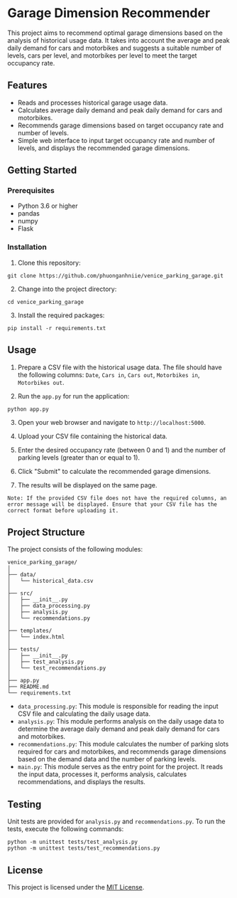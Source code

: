 # Garage Dimension Recommender
This project aims to recommend optimal garage dimensions based on the analysis of historical usage data. It takes into account the average and peak daily demand for cars and motorbikes and suggests a suitable number of levels, cars per level, and motorbikes per level to meet the target occupancy rate.

## Features
- Reads and processes historical garage usage data.
- Calculates average daily demand and peak daily demand for cars and motorbikes.
- Recommends garage dimensions based on target occupancy rate and number of levels.
- Simple web interface to input target occupancy rate and number of levels, and displays the recommended garage dimensions.

## Getting Started
### Prerequisites
- Python 3.6 or higher
- pandas
- numpy
- Flask

### Installation
1. Clone this repository:
```
git clone https://github.com/phuonganhniie/venice_parking_garage.git
```
2. Change into the project directory:
```
cd venice_parking_garage
```
3. Install the required packages:
```
pip install -r requirements.txt
```

## Usage
1. Prepare a CSV file with the historical usage data. The file should have the following columns: `Date`, `Cars in`, `Cars out`, `Motorbikes in`, `Motorbikes out`.

2. Run the `app.py` for run the application:
```
python app.py
```

3. Open your web browser and navigate to `http://localhost:5000`.

4. Upload your CSV file containing the historical data.

5. Enter the desired occupancy rate (between 0 and 1) and the number of parking levels (greater than or equal to 1).

6. Click "Submit" to calculate the recommended garage dimensions.

7. The results will be displayed on the same page.

`Note: If the provided CSV file does not have the required columns, an error message will be displayed. Ensure that your CSV file has the correct format before uploading it.`

## Project Structure
The project consists of the following modules:
```
venice_parking_garage/
│
├── data/
│   └── historical_data.csv
│
├── src/
│   ├── __init__.py
│   ├── data_processing.py
│   ├── analysis.py
│   └── recommendations.py
│
├── templates/
│   └── index.html
│
├── tests/
│   ├── __init__.py
│   ├── test_analysis.py
│   └── test_recommendations.py
│
├── app.py
├── README.md
└── requirements.txt
```
- `data_processing.py`: This module is responsible for reading the input CSV file and calculating the daily usage data.
- `analysis.py`: This module performs analysis on the daily usage data to determine the average daily demand and peak daily demand for cars and motorbikes.
- `recommendations.py`: This module calculates the number of parking slots required for cars and motorbikes, and recommends garage dimensions based on the demand data and the number of parking levels. 
- `main.py`: This module serves as the entry point for the project. It reads the input data, processes it, performs analysis, calculates recommendations, and displays the results.

## Testing
Unit tests are provided for `analysis.py` and `recommendations.py`. To run the tests, execute the following commands:
```
python -m unittest tests/test_analysis.py
python -m unittest tests/test_recommendations.py
```

## License
This project is licensed under the [MIT License](LICENSE).